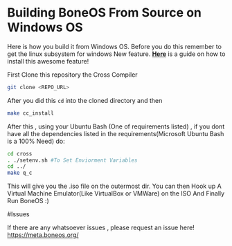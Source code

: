 # Building BoneOS From Source on Windows OS

Here is how you build it from Windows OS. Before you do this remember to get the linux subsystem for windows New feature. [**Here**](http://www.howtogeek.com/249966/how-to-install-and-use-the-linux-bash-shell-on-windows-10/) is a guide on how to install this awesome feature!


First Clone this repository the Cross Compiler 

```sh
git clone <REPO_URL>
```

After you did this `cd` into the cloned directory and then

```sh
make cc_install 
```

After this , using your Ubuntu Bash (One of requirements listed) , if you dont have all the dependencies listed in the requirements(Microsoft Ubuntu Bash is a 100% Need) do: 

```sh
cd cross
. ./setenv.sh #To Set Enviorment Variables
cd ../
make q_c
```

This will give you the .iso file on the outermost dir. You can then Hook up
A Virtual Machine Emulator(Like VirtualBox or VMWare) on the ISO And Finally Run BoneOS :)

#Issues

If there are any whatsoever issues , please request an issue here! https://meta.boneos.org/